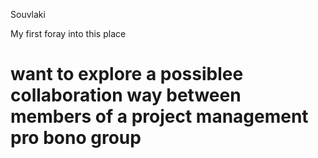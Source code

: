 Souvlaki

My first foray into this place

want to explore a possiblee collaboration way between members of a project management pro bono group
========
